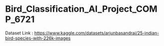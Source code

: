 # Bird_Classification_AI_Project_COMP_6721

Dataset Link : https://www.kaggle.com/datasets/arjunbasandrai/25-indian-bird-species-with-226k-images
